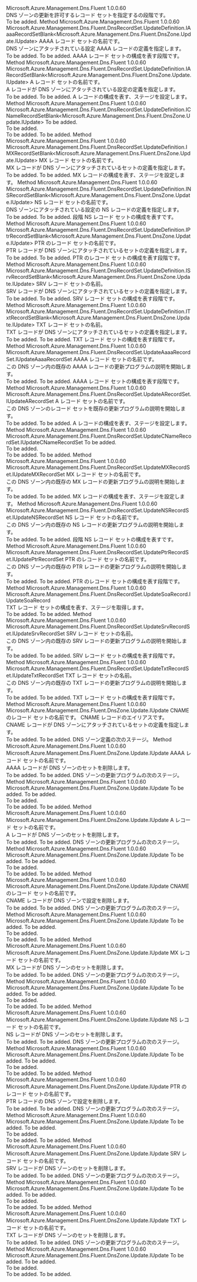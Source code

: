 <Type Name="IWithRecordSet" FullName="Microsoft.Azure.Management.Dns.Fluent.DnsZone.Update.IWithRecordSet">
  <TypeSignature Language="C#" Value="public interface IWithRecordSet" />
  <TypeSignature Language="ILAsm" Value=".class public interface auto ansi abstract IWithRecordSet" />
  <TypeSignature Language="DocId" Value="T:Microsoft.Azure.Management.Dns.Fluent.DnsZone.Update.IWithRecordSet" />
  <TypeSignature Language="VB.NET" Value="Public Interface IWithRecordSet" />
  <TypeSignature Language="F#" Value="type IWithRecordSet = interface" />
  <AssemblyInfo>
    <AssemblyName>Microsoft.Azure.Management.Dns.Fluent</AssemblyName>
    <AssemblyVersion>1.0.0.60</AssemblyVersion>
  </AssemblyInfo>
  <Interfaces />
  <Docs>
    <summary>
            DNS ゾーンの更新を許可するレコード セットを指定するの段階です。
            </summary>
    <remarks>To be added.</remarks>
  </Docs>
  <Members>
    <Member MemberName="DefineAaaaRecordSet">
      <MemberSignature Language="C#" Value="public Microsoft.Azure.Management.Dns.Fluent.DnsRecordSet.UpdateDefinition.IAaaaRecordSetBlank&lt;Microsoft.Azure.Management.Dns.Fluent.DnsZone.Update.IUpdate&gt; DefineAaaaRecordSet (string name);" />
      <MemberSignature Language="ILAsm" Value=".method public hidebysig newslot virtual instance class Microsoft.Azure.Management.Dns.Fluent.DnsRecordSet.UpdateDefinition.IAaaaRecordSetBlank`1&lt;class Microsoft.Azure.Management.Dns.Fluent.DnsZone.Update.IUpdate&gt; DefineAaaaRecordSet(string name) cil managed" />
      <MemberSignature Language="DocId" Value="M:Microsoft.Azure.Management.Dns.Fluent.DnsZone.Update.IWithRecordSet.DefineAaaaRecordSet(System.String)" />
      <MemberSignature Language="VB.NET" Value="Public Function DefineAaaaRecordSet (name As String) As IAaaaRecordSetBlank(Of IUpdate)" />
      <MemberSignature Language="F#" Value="abstract member DefineAaaaRecordSet : string -&gt; Microsoft.Azure.Management.Dns.Fluent.DnsRecordSet.UpdateDefinition.IAaaaRecordSetBlank&lt;Microsoft.Azure.Management.Dns.Fluent.DnsZone.Update.IUpdate&gt;" Usage="iWithRecordSet.DefineAaaaRecordSet name" />
      <MemberType>Method</MemberType>
      <AssemblyInfo>
        <AssemblyName>Microsoft.Azure.Management.Dns.Fluent</AssemblyName>
        <AssemblyVersion>1.0.0.60</AssemblyVersion>
      </AssemblyInfo>
      <ReturnValue>
        <ReturnType>Microsoft.Azure.Management.Dns.Fluent.DnsRecordSet.UpdateDefinition.IAaaaRecordSetBlank&lt;Microsoft.Azure.Management.Dns.Fluent.DnsZone.Update.IUpdate&gt;</ReturnType>
      </ReturnValue>
      <Parameters>
        <Parameter Name="name" Type="System.String" />
      </Parameters>
      <Docs>
        <param name="name">AAAA レコード セットの名前です。</param>
        <summary>
            DNS ゾーンにアタッチされている設定 AAAA レコードの定義を指定します。
            </summary>
        <returns>To be added.</returns>
        <remarks>To be added.</remarks>
        <return>AAAA レコード セットの構成を表す段階です。</return>
      </Docs>
    </Member>
    <Member MemberName="DefineARecordSet">
      <MemberSignature Language="C#" Value="public Microsoft.Azure.Management.Dns.Fluent.DnsRecordSet.UpdateDefinition.IARecordSetBlank&lt;Microsoft.Azure.Management.Dns.Fluent.DnsZone.Update.IUpdate&gt; DefineARecordSet (string name);" />
      <MemberSignature Language="ILAsm" Value=".method public hidebysig newslot virtual instance class Microsoft.Azure.Management.Dns.Fluent.DnsRecordSet.UpdateDefinition.IARecordSetBlank`1&lt;class Microsoft.Azure.Management.Dns.Fluent.DnsZone.Update.IUpdate&gt; DefineARecordSet(string name) cil managed" />
      <MemberSignature Language="DocId" Value="M:Microsoft.Azure.Management.Dns.Fluent.DnsZone.Update.IWithRecordSet.DefineARecordSet(System.String)" />
      <MemberSignature Language="VB.NET" Value="Public Function DefineARecordSet (name As String) As IARecordSetBlank(Of IUpdate)" />
      <MemberSignature Language="F#" Value="abstract member DefineARecordSet : string -&gt; Microsoft.Azure.Management.Dns.Fluent.DnsRecordSet.UpdateDefinition.IARecordSetBlank&lt;Microsoft.Azure.Management.Dns.Fluent.DnsZone.Update.IUpdate&gt;" Usage="iWithRecordSet.DefineARecordSet name" />
      <MemberType>Method</MemberType>
      <AssemblyInfo>
        <AssemblyName>Microsoft.Azure.Management.Dns.Fluent</AssemblyName>
        <AssemblyVersion>1.0.0.60</AssemblyVersion>
      </AssemblyInfo>
      <ReturnValue>
        <ReturnType>Microsoft.Azure.Management.Dns.Fluent.DnsRecordSet.UpdateDefinition.IARecordSetBlank&lt;Microsoft.Azure.Management.Dns.Fluent.DnsZone.Update.IUpdate&gt;</ReturnType>
      </ReturnValue>
      <Parameters>
        <Parameter Name="name" Type="System.String" />
      </Parameters>
      <Docs>
        <param name="name">A レコード セットの名前です。</param>
        <summary>
            A レコードが DNS ゾーンにアタッチされている設定の定義を指定します。
            </summary>
        <returns>To be added.</returns>
        <remarks>To be added.</remarks>
        <return>A レコードの構成を表す、ステージを設定します。</return>
      </Docs>
    </Member>
    <Member MemberName="DefineCNameRecordSet">
      <MemberSignature Language="C#" Value="public Microsoft.Azure.Management.Dns.Fluent.DnsRecordSet.UpdateDefinition.ICNameRecordSetBlank&lt;Microsoft.Azure.Management.Dns.Fluent.DnsZone.Update.IUpdate&gt; DefineCNameRecordSet (string name);" />
      <MemberSignature Language="ILAsm" Value=".method public hidebysig newslot virtual instance class Microsoft.Azure.Management.Dns.Fluent.DnsRecordSet.UpdateDefinition.ICNameRecordSetBlank`1&lt;class Microsoft.Azure.Management.Dns.Fluent.DnsZone.Update.IUpdate&gt; DefineCNameRecordSet(string name) cil managed" />
      <MemberSignature Language="DocId" Value="M:Microsoft.Azure.Management.Dns.Fluent.DnsZone.Update.IWithRecordSet.DefineCNameRecordSet(System.String)" />
      <MemberSignature Language="VB.NET" Value="Public Function DefineCNameRecordSet (name As String) As ICNameRecordSetBlank(Of IUpdate)" />
      <MemberSignature Language="F#" Value="abstract member DefineCNameRecordSet : string -&gt; Microsoft.Azure.Management.Dns.Fluent.DnsRecordSet.UpdateDefinition.ICNameRecordSetBlank&lt;Microsoft.Azure.Management.Dns.Fluent.DnsZone.Update.IUpdate&gt;" Usage="iWithRecordSet.DefineCNameRecordSet name" />
      <MemberType>Method</MemberType>
      <AssemblyInfo>
        <AssemblyName>Microsoft.Azure.Management.Dns.Fluent</AssemblyName>
        <AssemblyVersion>1.0.0.60</AssemblyVersion>
      </AssemblyInfo>
      <ReturnValue>
        <ReturnType>Microsoft.Azure.Management.Dns.Fluent.DnsRecordSet.UpdateDefinition.ICNameRecordSetBlank&lt;Microsoft.Azure.Management.Dns.Fluent.DnsZone.Update.IUpdate&gt;</ReturnType>
      </ReturnValue>
      <Parameters>
        <Parameter Name="name" Type="System.String" />
      </Parameters>
      <Docs>
        <param name="name">To be added.</param>
        <summary>To be added.</summary>
        <returns>To be added.</returns>
        <remarks>To be added.</remarks>
      </Docs>
    </Member>
    <Member MemberName="DefineMXRecordSet">
      <MemberSignature Language="C#" Value="public Microsoft.Azure.Management.Dns.Fluent.DnsRecordSet.UpdateDefinition.IMXRecordSetBlank&lt;Microsoft.Azure.Management.Dns.Fluent.DnsZone.Update.IUpdate&gt; DefineMXRecordSet (string name);" />
      <MemberSignature Language="ILAsm" Value=".method public hidebysig newslot virtual instance class Microsoft.Azure.Management.Dns.Fluent.DnsRecordSet.UpdateDefinition.IMXRecordSetBlank`1&lt;class Microsoft.Azure.Management.Dns.Fluent.DnsZone.Update.IUpdate&gt; DefineMXRecordSet(string name) cil managed" />
      <MemberSignature Language="DocId" Value="M:Microsoft.Azure.Management.Dns.Fluent.DnsZone.Update.IWithRecordSet.DefineMXRecordSet(System.String)" />
      <MemberSignature Language="VB.NET" Value="Public Function DefineMXRecordSet (name As String) As IMXRecordSetBlank(Of IUpdate)" />
      <MemberSignature Language="F#" Value="abstract member DefineMXRecordSet : string -&gt; Microsoft.Azure.Management.Dns.Fluent.DnsRecordSet.UpdateDefinition.IMXRecordSetBlank&lt;Microsoft.Azure.Management.Dns.Fluent.DnsZone.Update.IUpdate&gt;" Usage="iWithRecordSet.DefineMXRecordSet name" />
      <MemberType>Method</MemberType>
      <AssemblyInfo>
        <AssemblyName>Microsoft.Azure.Management.Dns.Fluent</AssemblyName>
        <AssemblyVersion>1.0.0.60</AssemblyVersion>
      </AssemblyInfo>
      <ReturnValue>
        <ReturnType>Microsoft.Azure.Management.Dns.Fluent.DnsRecordSet.UpdateDefinition.IMXRecordSetBlank&lt;Microsoft.Azure.Management.Dns.Fluent.DnsZone.Update.IUpdate&gt;</ReturnType>
      </ReturnValue>
      <Parameters>
        <Parameter Name="name" Type="System.String" />
      </Parameters>
      <Docs>
        <param name="name">MX レコード セットの名前です。</param>
        <summary>
            MX レコードが DNS ゾーンにアタッチされているセットの定義を指定します。
            </summary>
        <returns>To be added.</returns>
        <remarks>To be added.</remarks>
        <return>MX レコードの構成を表す、ステージを設定します。</return>
      </Docs>
    </Member>
    <Member MemberName="DefineNSRecordSet">
      <MemberSignature Language="C#" Value="public Microsoft.Azure.Management.Dns.Fluent.DnsRecordSet.UpdateDefinition.INSRecordSetBlank&lt;Microsoft.Azure.Management.Dns.Fluent.DnsZone.Update.IUpdate&gt; DefineNSRecordSet (string name);" />
      <MemberSignature Language="ILAsm" Value=".method public hidebysig newslot virtual instance class Microsoft.Azure.Management.Dns.Fluent.DnsRecordSet.UpdateDefinition.INSRecordSetBlank`1&lt;class Microsoft.Azure.Management.Dns.Fluent.DnsZone.Update.IUpdate&gt; DefineNSRecordSet(string name) cil managed" />
      <MemberSignature Language="DocId" Value="M:Microsoft.Azure.Management.Dns.Fluent.DnsZone.Update.IWithRecordSet.DefineNSRecordSet(System.String)" />
      <MemberSignature Language="VB.NET" Value="Public Function DefineNSRecordSet (name As String) As INSRecordSetBlank(Of IUpdate)" />
      <MemberSignature Language="F#" Value="abstract member DefineNSRecordSet : string -&gt; Microsoft.Azure.Management.Dns.Fluent.DnsRecordSet.UpdateDefinition.INSRecordSetBlank&lt;Microsoft.Azure.Management.Dns.Fluent.DnsZone.Update.IUpdate&gt;" Usage="iWithRecordSet.DefineNSRecordSet name" />
      <MemberType>Method</MemberType>
      <AssemblyInfo>
        <AssemblyName>Microsoft.Azure.Management.Dns.Fluent</AssemblyName>
        <AssemblyVersion>1.0.0.60</AssemblyVersion>
      </AssemblyInfo>
      <ReturnValue>
        <ReturnType>Microsoft.Azure.Management.Dns.Fluent.DnsRecordSet.UpdateDefinition.INSRecordSetBlank&lt;Microsoft.Azure.Management.Dns.Fluent.DnsZone.Update.IUpdate&gt;</ReturnType>
      </ReturnValue>
      <Parameters>
        <Parameter Name="name" Type="System.String" />
      </Parameters>
      <Docs>
        <param name="name">NS レコード セットの名前です。</param>
        <summary>
            DNS ゾーンにアタッチされている設定の NS レコードの定義を指定します。
            </summary>
        <returns>To be added.</returns>
        <remarks>To be added.</remarks>
        <return>段階 NS レコード セットの構成を表すです。</return>
      </Docs>
    </Member>
    <Member MemberName="DefinePtrRecordSet">
      <MemberSignature Language="C#" Value="public Microsoft.Azure.Management.Dns.Fluent.DnsRecordSet.UpdateDefinition.IPtrRecordSetBlank&lt;Microsoft.Azure.Management.Dns.Fluent.DnsZone.Update.IUpdate&gt; DefinePtrRecordSet (string name);" />
      <MemberSignature Language="ILAsm" Value=".method public hidebysig newslot virtual instance class Microsoft.Azure.Management.Dns.Fluent.DnsRecordSet.UpdateDefinition.IPtrRecordSetBlank`1&lt;class Microsoft.Azure.Management.Dns.Fluent.DnsZone.Update.IUpdate&gt; DefinePtrRecordSet(string name) cil managed" />
      <MemberSignature Language="DocId" Value="M:Microsoft.Azure.Management.Dns.Fluent.DnsZone.Update.IWithRecordSet.DefinePtrRecordSet(System.String)" />
      <MemberSignature Language="VB.NET" Value="Public Function DefinePtrRecordSet (name As String) As IPtrRecordSetBlank(Of IUpdate)" />
      <MemberSignature Language="F#" Value="abstract member DefinePtrRecordSet : string -&gt; Microsoft.Azure.Management.Dns.Fluent.DnsRecordSet.UpdateDefinition.IPtrRecordSetBlank&lt;Microsoft.Azure.Management.Dns.Fluent.DnsZone.Update.IUpdate&gt;" Usage="iWithRecordSet.DefinePtrRecordSet name" />
      <MemberType>Method</MemberType>
      <AssemblyInfo>
        <AssemblyName>Microsoft.Azure.Management.Dns.Fluent</AssemblyName>
        <AssemblyVersion>1.0.0.60</AssemblyVersion>
      </AssemblyInfo>
      <ReturnValue>
        <ReturnType>Microsoft.Azure.Management.Dns.Fluent.DnsRecordSet.UpdateDefinition.IPtrRecordSetBlank&lt;Microsoft.Azure.Management.Dns.Fluent.DnsZone.Update.IUpdate&gt;</ReturnType>
      </ReturnValue>
      <Parameters>
        <Parameter Name="name" Type="System.String" />
      </Parameters>
      <Docs>
        <param name="name">PTR のレコード セットの名前です。</param>
        <summary>
            PTR レコードが DNS ゾーンにアタッチされているセットの定義を指定します。
            </summary>
        <returns>To be added.</returns>
        <remarks>To be added.</remarks>
        <return>PTR のレコード セットの構成を表す段階です。</return>
      </Docs>
    </Member>
    <Member MemberName="DefineSrvRecordSet">
      <MemberSignature Language="C#" Value="public Microsoft.Azure.Management.Dns.Fluent.DnsRecordSet.UpdateDefinition.ISrvRecordSetBlank&lt;Microsoft.Azure.Management.Dns.Fluent.DnsZone.Update.IUpdate&gt; DefineSrvRecordSet (string name);" />
      <MemberSignature Language="ILAsm" Value=".method public hidebysig newslot virtual instance class Microsoft.Azure.Management.Dns.Fluent.DnsRecordSet.UpdateDefinition.ISrvRecordSetBlank`1&lt;class Microsoft.Azure.Management.Dns.Fluent.DnsZone.Update.IUpdate&gt; DefineSrvRecordSet(string name) cil managed" />
      <MemberSignature Language="DocId" Value="M:Microsoft.Azure.Management.Dns.Fluent.DnsZone.Update.IWithRecordSet.DefineSrvRecordSet(System.String)" />
      <MemberSignature Language="VB.NET" Value="Public Function DefineSrvRecordSet (name As String) As ISrvRecordSetBlank(Of IUpdate)" />
      <MemberSignature Language="F#" Value="abstract member DefineSrvRecordSet : string -&gt; Microsoft.Azure.Management.Dns.Fluent.DnsRecordSet.UpdateDefinition.ISrvRecordSetBlank&lt;Microsoft.Azure.Management.Dns.Fluent.DnsZone.Update.IUpdate&gt;" Usage="iWithRecordSet.DefineSrvRecordSet name" />
      <MemberType>Method</MemberType>
      <AssemblyInfo>
        <AssemblyName>Microsoft.Azure.Management.Dns.Fluent</AssemblyName>
        <AssemblyVersion>1.0.0.60</AssemblyVersion>
      </AssemblyInfo>
      <ReturnValue>
        <ReturnType>Microsoft.Azure.Management.Dns.Fluent.DnsRecordSet.UpdateDefinition.ISrvRecordSetBlank&lt;Microsoft.Azure.Management.Dns.Fluent.DnsZone.Update.IUpdate&gt;</ReturnType>
      </ReturnValue>
      <Parameters>
        <Parameter Name="name" Type="System.String" />
      </Parameters>
      <Docs>
        <param name="name">SRV レコード セットの名前。</param>
        <summary>
            SRV レコードが DNS ゾーンにアタッチされているセットの定義を指定します。
            </summary>
        <returns>To be added.</returns>
        <remarks>To be added.</remarks>
        <return>SRV レコード セットの構成を表す段階です。</return>
      </Docs>
    </Member>
    <Member MemberName="DefineTxtRecordSet">
      <MemberSignature Language="C#" Value="public Microsoft.Azure.Management.Dns.Fluent.DnsRecordSet.UpdateDefinition.ITxtRecordSetBlank&lt;Microsoft.Azure.Management.Dns.Fluent.DnsZone.Update.IUpdate&gt; DefineTxtRecordSet (string name);" />
      <MemberSignature Language="ILAsm" Value=".method public hidebysig newslot virtual instance class Microsoft.Azure.Management.Dns.Fluent.DnsRecordSet.UpdateDefinition.ITxtRecordSetBlank`1&lt;class Microsoft.Azure.Management.Dns.Fluent.DnsZone.Update.IUpdate&gt; DefineTxtRecordSet(string name) cil managed" />
      <MemberSignature Language="DocId" Value="M:Microsoft.Azure.Management.Dns.Fluent.DnsZone.Update.IWithRecordSet.DefineTxtRecordSet(System.String)" />
      <MemberSignature Language="VB.NET" Value="Public Function DefineTxtRecordSet (name As String) As ITxtRecordSetBlank(Of IUpdate)" />
      <MemberSignature Language="F#" Value="abstract member DefineTxtRecordSet : string -&gt; Microsoft.Azure.Management.Dns.Fluent.DnsRecordSet.UpdateDefinition.ITxtRecordSetBlank&lt;Microsoft.Azure.Management.Dns.Fluent.DnsZone.Update.IUpdate&gt;" Usage="iWithRecordSet.DefineTxtRecordSet name" />
      <MemberType>Method</MemberType>
      <AssemblyInfo>
        <AssemblyName>Microsoft.Azure.Management.Dns.Fluent</AssemblyName>
        <AssemblyVersion>1.0.0.60</AssemblyVersion>
      </AssemblyInfo>
      <ReturnValue>
        <ReturnType>Microsoft.Azure.Management.Dns.Fluent.DnsRecordSet.UpdateDefinition.ITxtRecordSetBlank&lt;Microsoft.Azure.Management.Dns.Fluent.DnsZone.Update.IUpdate&gt;</ReturnType>
      </ReturnValue>
      <Parameters>
        <Parameter Name="name" Type="System.String" />
      </Parameters>
      <Docs>
        <param name="name">TXT レコード セットの名前。</param>
        <summary>
            TXT レコードが DNS ゾーンにアタッチされているセットの定義を指定します。
            </summary>
        <returns>To be added.</returns>
        <remarks>To be added.</remarks>
        <return>TXT レコード セットの構成を表す段階です。</return>
      </Docs>
    </Member>
    <Member MemberName="UpdateAaaaRecordSet">
      <MemberSignature Language="C#" Value="public Microsoft.Azure.Management.Dns.Fluent.DnsRecordSet.UpdateAaaaRecordSet.IUpdateAaaaRecordSet UpdateAaaaRecordSet (string name);" />
      <MemberSignature Language="ILAsm" Value=".method public hidebysig newslot virtual instance class Microsoft.Azure.Management.Dns.Fluent.DnsRecordSet.UpdateAaaaRecordSet.IUpdateAaaaRecordSet UpdateAaaaRecordSet(string name) cil managed" />
      <MemberSignature Language="DocId" Value="M:Microsoft.Azure.Management.Dns.Fluent.DnsZone.Update.IWithRecordSet.UpdateAaaaRecordSet(System.String)" />
      <MemberSignature Language="VB.NET" Value="Public Function UpdateAaaaRecordSet (name As String) As IUpdateAaaaRecordSet" />
      <MemberSignature Language="F#" Value="abstract member UpdateAaaaRecordSet : string -&gt; Microsoft.Azure.Management.Dns.Fluent.DnsRecordSet.UpdateAaaaRecordSet.IUpdateAaaaRecordSet" Usage="iWithRecordSet.UpdateAaaaRecordSet name" />
      <MemberType>Method</MemberType>
      <AssemblyInfo>
        <AssemblyName>Microsoft.Azure.Management.Dns.Fluent</AssemblyName>
        <AssemblyVersion>1.0.0.60</AssemblyVersion>
      </AssemblyInfo>
      <ReturnValue>
        <ReturnType>Microsoft.Azure.Management.Dns.Fluent.DnsRecordSet.UpdateAaaaRecordSet.IUpdateAaaaRecordSet</ReturnType>
      </ReturnValue>
      <Parameters>
        <Parameter Name="name" Type="System.String" />
      </Parameters>
      <Docs>
        <param name="name">AAAA レコード セットの名前です。</param>
        <summary>
            この DNS ゾーン内の既存の AAAA レコードの更新プログラムの説明を開始します。
            </summary>
        <returns>To be added.</returns>
        <remarks>To be added.</remarks>
        <return>AAAA レコード セットの構成を表す段階です。</return>
      </Docs>
    </Member>
    <Member MemberName="UpdateARecordSet">
      <MemberSignature Language="C#" Value="public Microsoft.Azure.Management.Dns.Fluent.DnsRecordSet.UpdateARecordSet.IUpdateARecordSet UpdateARecordSet (string name);" />
      <MemberSignature Language="ILAsm" Value=".method public hidebysig newslot virtual instance class Microsoft.Azure.Management.Dns.Fluent.DnsRecordSet.UpdateARecordSet.IUpdateARecordSet UpdateARecordSet(string name) cil managed" />
      <MemberSignature Language="DocId" Value="M:Microsoft.Azure.Management.Dns.Fluent.DnsZone.Update.IWithRecordSet.UpdateARecordSet(System.String)" />
      <MemberSignature Language="VB.NET" Value="Public Function UpdateARecordSet (name As String) As IUpdateARecordSet" />
      <MemberSignature Language="F#" Value="abstract member UpdateARecordSet : string -&gt; Microsoft.Azure.Management.Dns.Fluent.DnsRecordSet.UpdateARecordSet.IUpdateARecordSet" Usage="iWithRecordSet.UpdateARecordSet name" />
      <MemberType>Method</MemberType>
      <AssemblyInfo>
        <AssemblyName>Microsoft.Azure.Management.Dns.Fluent</AssemblyName>
        <AssemblyVersion>1.0.0.60</AssemblyVersion>
      </AssemblyInfo>
      <ReturnValue>
        <ReturnType>Microsoft.Azure.Management.Dns.Fluent.DnsRecordSet.UpdateARecordSet.IUpdateARecordSet</ReturnType>
      </ReturnValue>
      <Parameters>
        <Parameter Name="name" Type="System.String" />
      </Parameters>
      <Docs>
        <param name="name">A レコード セットの名前です。</param>
        <summary>
            この DNS ゾーンのレコード セットを既存の更新プログラムの説明を開始します。
            </summary>
        <returns>To be added.</returns>
        <remarks>To be added.</remarks>
        <return>A レコードの構成を表す、ステージを設定します。</return>
      </Docs>
    </Member>
    <Member MemberName="UpdateCNameRecordSet">
      <MemberSignature Language="C#" Value="public Microsoft.Azure.Management.Dns.Fluent.DnsRecordSet.UpdateCNameRecordSet.IUpdateCNameRecordSet UpdateCNameRecordSet (string name);" />
      <MemberSignature Language="ILAsm" Value=".method public hidebysig newslot virtual instance class Microsoft.Azure.Management.Dns.Fluent.DnsRecordSet.UpdateCNameRecordSet.IUpdateCNameRecordSet UpdateCNameRecordSet(string name) cil managed" />
      <MemberSignature Language="DocId" Value="M:Microsoft.Azure.Management.Dns.Fluent.DnsZone.Update.IWithRecordSet.UpdateCNameRecordSet(System.String)" />
      <MemberSignature Language="VB.NET" Value="Public Function UpdateCNameRecordSet (name As String) As IUpdateCNameRecordSet" />
      <MemberSignature Language="F#" Value="abstract member UpdateCNameRecordSet : string -&gt; Microsoft.Azure.Management.Dns.Fluent.DnsRecordSet.UpdateCNameRecordSet.IUpdateCNameRecordSet" Usage="iWithRecordSet.UpdateCNameRecordSet name" />
      <MemberType>Method</MemberType>
      <AssemblyInfo>
        <AssemblyName>Microsoft.Azure.Management.Dns.Fluent</AssemblyName>
        <AssemblyVersion>1.0.0.60</AssemblyVersion>
      </AssemblyInfo>
      <ReturnValue>
        <ReturnType>Microsoft.Azure.Management.Dns.Fluent.DnsRecordSet.UpdateCNameRecordSet.IUpdateCNameRecordSet</ReturnType>
      </ReturnValue>
      <Parameters>
        <Parameter Name="name" Type="System.String" />
      </Parameters>
      <Docs>
        <param name="name">To be added.</param>
        <summary>To be added.</summary>
        <returns>To be added.</returns>
        <remarks>To be added.</remarks>
      </Docs>
    </Member>
    <Member MemberName="UpdateMXRecordSet">
      <MemberSignature Language="C#" Value="public Microsoft.Azure.Management.Dns.Fluent.DnsRecordSet.UpdateMXRecordSet.IUpdateMXRecordSet UpdateMXRecordSet (string name);" />
      <MemberSignature Language="ILAsm" Value=".method public hidebysig newslot virtual instance class Microsoft.Azure.Management.Dns.Fluent.DnsRecordSet.UpdateMXRecordSet.IUpdateMXRecordSet UpdateMXRecordSet(string name) cil managed" />
      <MemberSignature Language="DocId" Value="M:Microsoft.Azure.Management.Dns.Fluent.DnsZone.Update.IWithRecordSet.UpdateMXRecordSet(System.String)" />
      <MemberSignature Language="VB.NET" Value="Public Function UpdateMXRecordSet (name As String) As IUpdateMXRecordSet" />
      <MemberSignature Language="F#" Value="abstract member UpdateMXRecordSet : string -&gt; Microsoft.Azure.Management.Dns.Fluent.DnsRecordSet.UpdateMXRecordSet.IUpdateMXRecordSet" Usage="iWithRecordSet.UpdateMXRecordSet name" />
      <MemberType>Method</MemberType>
      <AssemblyInfo>
        <AssemblyName>Microsoft.Azure.Management.Dns.Fluent</AssemblyName>
        <AssemblyVersion>1.0.0.60</AssemblyVersion>
      </AssemblyInfo>
      <ReturnValue>
        <ReturnType>Microsoft.Azure.Management.Dns.Fluent.DnsRecordSet.UpdateMXRecordSet.IUpdateMXRecordSet</ReturnType>
      </ReturnValue>
      <Parameters>
        <Parameter Name="name" Type="System.String" />
      </Parameters>
      <Docs>
        <param name="name">MX レコード セットの名前です。</param>
        <summary>
            この DNS ゾーン内の既存の MX レコードの更新プログラムの説明を開始します。
            </summary>
        <returns>To be added.</returns>
        <remarks>To be added.</remarks>
        <return>MX レコードの構成を表す、ステージを設定します。</return>
      </Docs>
    </Member>
    <Member MemberName="UpdateNSRecordSet">
      <MemberSignature Language="C#" Value="public Microsoft.Azure.Management.Dns.Fluent.DnsRecordSet.UpdateNSRecordSet.IUpdateNSRecordSet UpdateNSRecordSet (string name);" />
      <MemberSignature Language="ILAsm" Value=".method public hidebysig newslot virtual instance class Microsoft.Azure.Management.Dns.Fluent.DnsRecordSet.UpdateNSRecordSet.IUpdateNSRecordSet UpdateNSRecordSet(string name) cil managed" />
      <MemberSignature Language="DocId" Value="M:Microsoft.Azure.Management.Dns.Fluent.DnsZone.Update.IWithRecordSet.UpdateNSRecordSet(System.String)" />
      <MemberSignature Language="VB.NET" Value="Public Function UpdateNSRecordSet (name As String) As IUpdateNSRecordSet" />
      <MemberSignature Language="F#" Value="abstract member UpdateNSRecordSet : string -&gt; Microsoft.Azure.Management.Dns.Fluent.DnsRecordSet.UpdateNSRecordSet.IUpdateNSRecordSet" Usage="iWithRecordSet.UpdateNSRecordSet name" />
      <MemberType>Method</MemberType>
      <AssemblyInfo>
        <AssemblyName>Microsoft.Azure.Management.Dns.Fluent</AssemblyName>
        <AssemblyVersion>1.0.0.60</AssemblyVersion>
      </AssemblyInfo>
      <ReturnValue>
        <ReturnType>Microsoft.Azure.Management.Dns.Fluent.DnsRecordSet.UpdateNSRecordSet.IUpdateNSRecordSet</ReturnType>
      </ReturnValue>
      <Parameters>
        <Parameter Name="name" Type="System.String" />
      </Parameters>
      <Docs>
        <param name="name">NS レコード セットの名前です。</param>
        <summary>
            この DNS ゾーン内の既存の NS レコードの更新プログラムの説明を開始します。
            </summary>
        <returns>To be added.</returns>
        <remarks>To be added.</remarks>
        <return>段階 NS レコード セットの構成を表すです。</return>
      </Docs>
    </Member>
    <Member MemberName="UpdatePtrRecordSet">
      <MemberSignature Language="C#" Value="public Microsoft.Azure.Management.Dns.Fluent.DnsRecordSet.UpdatePtrRecordSet.IUpdatePtrRecordSet UpdatePtrRecordSet (string name);" />
      <MemberSignature Language="ILAsm" Value=".method public hidebysig newslot virtual instance class Microsoft.Azure.Management.Dns.Fluent.DnsRecordSet.UpdatePtrRecordSet.IUpdatePtrRecordSet UpdatePtrRecordSet(string name) cil managed" />
      <MemberSignature Language="DocId" Value="M:Microsoft.Azure.Management.Dns.Fluent.DnsZone.Update.IWithRecordSet.UpdatePtrRecordSet(System.String)" />
      <MemberSignature Language="VB.NET" Value="Public Function UpdatePtrRecordSet (name As String) As IUpdatePtrRecordSet" />
      <MemberSignature Language="F#" Value="abstract member UpdatePtrRecordSet : string -&gt; Microsoft.Azure.Management.Dns.Fluent.DnsRecordSet.UpdatePtrRecordSet.IUpdatePtrRecordSet" Usage="iWithRecordSet.UpdatePtrRecordSet name" />
      <MemberType>Method</MemberType>
      <AssemblyInfo>
        <AssemblyName>Microsoft.Azure.Management.Dns.Fluent</AssemblyName>
        <AssemblyVersion>1.0.0.60</AssemblyVersion>
      </AssemblyInfo>
      <ReturnValue>
        <ReturnType>Microsoft.Azure.Management.Dns.Fluent.DnsRecordSet.UpdatePtrRecordSet.IUpdatePtrRecordSet</ReturnType>
      </ReturnValue>
      <Parameters>
        <Parameter Name="name" Type="System.String" />
      </Parameters>
      <Docs>
        <param name="name">PTR のレコード セットの名前です。</param>
        <summary>
            この DNS ゾーン内の既存の PTR レコードの更新プログラムの説明を開始します。
            </summary>
        <returns>To be added.</returns>
        <remarks>To be added.</remarks>
        <return>PTR のレコード セットの構成を表す段階です。</return>
      </Docs>
    </Member>
    <Member MemberName="UpdateSoaRecord">
      <MemberSignature Language="C#" Value="public Microsoft.Azure.Management.Dns.Fluent.DnsRecordSet.UpdateSoaRecord.IUpdateSoaRecord UpdateSoaRecord ();" />
      <MemberSignature Language="ILAsm" Value=".method public hidebysig newslot virtual instance class Microsoft.Azure.Management.Dns.Fluent.DnsRecordSet.UpdateSoaRecord.IUpdateSoaRecord UpdateSoaRecord() cil managed" />
      <MemberSignature Language="DocId" Value="M:Microsoft.Azure.Management.Dns.Fluent.DnsZone.Update.IWithRecordSet.UpdateSoaRecord" />
      <MemberSignature Language="VB.NET" Value="Public Function UpdateSoaRecord () As IUpdateSoaRecord" />
      <MemberSignature Language="F#" Value="abstract member UpdateSoaRecord : unit -&gt; Microsoft.Azure.Management.Dns.Fluent.DnsRecordSet.UpdateSoaRecord.IUpdateSoaRecord" Usage="iWithRecordSet.UpdateSoaRecord " />
      <MemberType>Method</MemberType>
      <AssemblyInfo>
        <AssemblyName>Microsoft.Azure.Management.Dns.Fluent</AssemblyName>
        <AssemblyVersion>1.0.0.60</AssemblyVersion>
      </AssemblyInfo>
      <ReturnValue>
        <ReturnType>Microsoft.Azure.Management.Dns.Fluent.DnsRecordSet.UpdateSoaRecord.IUpdateSoaRecord</ReturnType>
      </ReturnValue>
      <Parameters />
      <Docs>
        <summary>
            TXT レコード セットの構成を表す、ステージを取得します。
            </summary>
        <returns>To be added.</returns>
        <remarks>To be added.</remarks>
      </Docs>
    </Member>
    <Member MemberName="UpdateSrvRecordSet">
      <MemberSignature Language="C#" Value="public Microsoft.Azure.Management.Dns.Fluent.DnsRecordSet.UpdateSrvRecordSet.IUpdateSrvRecordSet UpdateSrvRecordSet (string name);" />
      <MemberSignature Language="ILAsm" Value=".method public hidebysig newslot virtual instance class Microsoft.Azure.Management.Dns.Fluent.DnsRecordSet.UpdateSrvRecordSet.IUpdateSrvRecordSet UpdateSrvRecordSet(string name) cil managed" />
      <MemberSignature Language="DocId" Value="M:Microsoft.Azure.Management.Dns.Fluent.DnsZone.Update.IWithRecordSet.UpdateSrvRecordSet(System.String)" />
      <MemberSignature Language="VB.NET" Value="Public Function UpdateSrvRecordSet (name As String) As IUpdateSrvRecordSet" />
      <MemberSignature Language="F#" Value="abstract member UpdateSrvRecordSet : string -&gt; Microsoft.Azure.Management.Dns.Fluent.DnsRecordSet.UpdateSrvRecordSet.IUpdateSrvRecordSet" Usage="iWithRecordSet.UpdateSrvRecordSet name" />
      <MemberType>Method</MemberType>
      <AssemblyInfo>
        <AssemblyName>Microsoft.Azure.Management.Dns.Fluent</AssemblyName>
        <AssemblyVersion>1.0.0.60</AssemblyVersion>
      </AssemblyInfo>
      <ReturnValue>
        <ReturnType>Microsoft.Azure.Management.Dns.Fluent.DnsRecordSet.UpdateSrvRecordSet.IUpdateSrvRecordSet</ReturnType>
      </ReturnValue>
      <Parameters>
        <Parameter Name="name" Type="System.String" />
      </Parameters>
      <Docs>
        <param name="name">SRV レコード セットの名前。</param>
        <summary>
            この DNS ゾーン内の既存の SRV レコードの更新プログラムの説明を開始します。
            </summary>
        <returns>To be added.</returns>
        <remarks>To be added.</remarks>
        <return>SRV レコード セットの構成を表す段階です。</return>
      </Docs>
    </Member>
    <Member MemberName="UpdateTxtRecordSet">
      <MemberSignature Language="C#" Value="public Microsoft.Azure.Management.Dns.Fluent.DnsRecordSet.UpdateTxtRecordSet.IUpdateTxtRecordSet UpdateTxtRecordSet (string name);" />
      <MemberSignature Language="ILAsm" Value=".method public hidebysig newslot virtual instance class Microsoft.Azure.Management.Dns.Fluent.DnsRecordSet.UpdateTxtRecordSet.IUpdateTxtRecordSet UpdateTxtRecordSet(string name) cil managed" />
      <MemberSignature Language="DocId" Value="M:Microsoft.Azure.Management.Dns.Fluent.DnsZone.Update.IWithRecordSet.UpdateTxtRecordSet(System.String)" />
      <MemberSignature Language="VB.NET" Value="Public Function UpdateTxtRecordSet (name As String) As IUpdateTxtRecordSet" />
      <MemberSignature Language="F#" Value="abstract member UpdateTxtRecordSet : string -&gt; Microsoft.Azure.Management.Dns.Fluent.DnsRecordSet.UpdateTxtRecordSet.IUpdateTxtRecordSet" Usage="iWithRecordSet.UpdateTxtRecordSet name" />
      <MemberType>Method</MemberType>
      <AssemblyInfo>
        <AssemblyName>Microsoft.Azure.Management.Dns.Fluent</AssemblyName>
        <AssemblyVersion>1.0.0.60</AssemblyVersion>
      </AssemblyInfo>
      <ReturnValue>
        <ReturnType>Microsoft.Azure.Management.Dns.Fluent.DnsRecordSet.UpdateTxtRecordSet.IUpdateTxtRecordSet</ReturnType>
      </ReturnValue>
      <Parameters>
        <Parameter Name="name" Type="System.String" />
      </Parameters>
      <Docs>
        <param name="name">TXT レコード セットの名前。</param>
        <summary>
            この DNS ゾーン内の既存の TXT レコードの更新プログラムの説明を開始します。
            </summary>
        <returns>To be added.</returns>
        <remarks>To be added.</remarks>
        <return>TXT レコード セットの構成を表す段階です。</return>
      </Docs>
    </Member>
    <Member MemberName="WithCNameRecordSet">
      <MemberSignature Language="C#" Value="public Microsoft.Azure.Management.Dns.Fluent.DnsZone.Update.IUpdate WithCNameRecordSet (string name, string alias);" />
      <MemberSignature Language="ILAsm" Value=".method public hidebysig newslot virtual instance class Microsoft.Azure.Management.Dns.Fluent.DnsZone.Update.IUpdate WithCNameRecordSet(string name, string alias) cil managed" />
      <MemberSignature Language="DocId" Value="M:Microsoft.Azure.Management.Dns.Fluent.DnsZone.Update.IWithRecordSet.WithCNameRecordSet(System.String,System.String)" />
      <MemberSignature Language="VB.NET" Value="Public Function WithCNameRecordSet (name As String, alias As String) As IUpdate" />
      <MemberSignature Language="F#" Value="abstract member WithCNameRecordSet : string * string -&gt; Microsoft.Azure.Management.Dns.Fluent.DnsZone.Update.IUpdate" Usage="iWithRecordSet.WithCNameRecordSet (name, alias)" />
      <MemberType>Method</MemberType>
      <AssemblyInfo>
        <AssemblyName>Microsoft.Azure.Management.Dns.Fluent</AssemblyName>
        <AssemblyVersion>1.0.0.60</AssemblyVersion>
      </AssemblyInfo>
      <ReturnValue>
        <ReturnType>Microsoft.Azure.Management.Dns.Fluent.DnsZone.Update.IUpdate</ReturnType>
      </ReturnValue>
      <Parameters>
        <Parameter Name="name" Type="System.String" />
        <Parameter Name="alias" Type="System.String" />
      </Parameters>
      <Docs>
        <param name="name">CNAME のレコード セットの名前です。</param>
        <param name="alias">CNAME レコードのエイリアスです。</param>
        <summary>
            CNAME レコードが DNS ゾーンにアタッチされているセットの定義を指定します。
            </summary>
        <returns>To be added.</returns>
        <remarks>To be added.</remarks>
        <return>DNS ゾーン定義の次のステージ。</return>
      </Docs>
    </Member>
    <Member MemberName="WithoutAaaaRecordSet">
      <MemberSignature Language="C#" Value="public Microsoft.Azure.Management.Dns.Fluent.DnsZone.Update.IUpdate WithoutAaaaRecordSet (string name);" />
      <MemberSignature Language="ILAsm" Value=".method public hidebysig newslot virtual instance class Microsoft.Azure.Management.Dns.Fluent.DnsZone.Update.IUpdate WithoutAaaaRecordSet(string name) cil managed" />
      <MemberSignature Language="DocId" Value="M:Microsoft.Azure.Management.Dns.Fluent.DnsZone.Update.IWithRecordSet.WithoutAaaaRecordSet(System.String)" />
      <MemberSignature Language="VB.NET" Value="Public Function WithoutAaaaRecordSet (name As String) As IUpdate" />
      <MemberSignature Language="F#" Value="abstract member WithoutAaaaRecordSet : string -&gt; Microsoft.Azure.Management.Dns.Fluent.DnsZone.Update.IUpdate" Usage="iWithRecordSet.WithoutAaaaRecordSet name" />
      <MemberType>Method</MemberType>
      <AssemblyInfo>
        <AssemblyName>Microsoft.Azure.Management.Dns.Fluent</AssemblyName>
        <AssemblyVersion>1.0.0.60</AssemblyVersion>
      </AssemblyInfo>
      <ReturnValue>
        <ReturnType>Microsoft.Azure.Management.Dns.Fluent.DnsZone.Update.IUpdate</ReturnType>
      </ReturnValue>
      <Parameters>
        <Parameter Name="name" Type="System.String" />
      </Parameters>
      <Docs>
        <param name="name">AAAA レコード セットの名前です。</param>
        <summary>
            AAAA レコードが DNS ゾーンのセットを削除します。
            </summary>
        <returns>To be added.</returns>
        <remarks>To be added.</remarks>
        <return>DNS ゾーンの更新プログラムの次のステージ。</return>
      </Docs>
    </Member>
    <Member MemberName="WithoutAaaaRecordSet">
      <MemberSignature Language="C#" Value="public Microsoft.Azure.Management.Dns.Fluent.DnsZone.Update.IUpdate WithoutAaaaRecordSet (string name, string eTagValue);" />
      <MemberSignature Language="ILAsm" Value=".method public hidebysig newslot virtual instance class Microsoft.Azure.Management.Dns.Fluent.DnsZone.Update.IUpdate WithoutAaaaRecordSet(string name, string eTagValue) cil managed" />
      <MemberSignature Language="DocId" Value="M:Microsoft.Azure.Management.Dns.Fluent.DnsZone.Update.IWithRecordSet.WithoutAaaaRecordSet(System.String,System.String)" />
      <MemberSignature Language="VB.NET" Value="Public Function WithoutAaaaRecordSet (name As String, eTagValue As String) As IUpdate" />
      <MemberSignature Language="F#" Value="abstract member WithoutAaaaRecordSet : string * string -&gt; Microsoft.Azure.Management.Dns.Fluent.DnsZone.Update.IUpdate" Usage="iWithRecordSet.WithoutAaaaRecordSet (name, eTagValue)" />
      <MemberType>Method</MemberType>
      <AssemblyInfo>
        <AssemblyName>Microsoft.Azure.Management.Dns.Fluent</AssemblyName>
        <AssemblyVersion>1.0.0.60</AssemblyVersion>
      </AssemblyInfo>
      <ReturnValue>
        <ReturnType>Microsoft.Azure.Management.Dns.Fluent.DnsZone.Update.IUpdate</ReturnType>
      </ReturnValue>
      <Parameters>
        <Parameter Name="name" Type="System.String" />
        <Parameter Name="eTagValue" Type="System.String" />
      </Parameters>
      <Docs>
        <param name="name">To be added.</param>
        <param name="eTagValue">To be added.</param>
        <summary>To be added.</summary>
        <returns>To be added.</returns>
        <remarks>To be added.</remarks>
      </Docs>
    </Member>
    <Member MemberName="WithoutARecordSet">
      <MemberSignature Language="C#" Value="public Microsoft.Azure.Management.Dns.Fluent.DnsZone.Update.IUpdate WithoutARecordSet (string name);" />
      <MemberSignature Language="ILAsm" Value=".method public hidebysig newslot virtual instance class Microsoft.Azure.Management.Dns.Fluent.DnsZone.Update.IUpdate WithoutARecordSet(string name) cil managed" />
      <MemberSignature Language="DocId" Value="M:Microsoft.Azure.Management.Dns.Fluent.DnsZone.Update.IWithRecordSet.WithoutARecordSet(System.String)" />
      <MemberSignature Language="VB.NET" Value="Public Function WithoutARecordSet (name As String) As IUpdate" />
      <MemberSignature Language="F#" Value="abstract member WithoutARecordSet : string -&gt; Microsoft.Azure.Management.Dns.Fluent.DnsZone.Update.IUpdate" Usage="iWithRecordSet.WithoutARecordSet name" />
      <MemberType>Method</MemberType>
      <AssemblyInfo>
        <AssemblyName>Microsoft.Azure.Management.Dns.Fluent</AssemblyName>
        <AssemblyVersion>1.0.0.60</AssemblyVersion>
      </AssemblyInfo>
      <ReturnValue>
        <ReturnType>Microsoft.Azure.Management.Dns.Fluent.DnsZone.Update.IUpdate</ReturnType>
      </ReturnValue>
      <Parameters>
        <Parameter Name="name" Type="System.String" />
      </Parameters>
      <Docs>
        <param name="name">A レコード セットの名前です。</param>
        <summary>
            A レコードが DNS ゾーンのセットを削除します。
            </summary>
        <returns>To be added.</returns>
        <remarks>To be added.</remarks>
        <return>DNS ゾーンの更新プログラムの次のステージ。</return>
      </Docs>
    </Member>
    <Member MemberName="WithoutARecordSet">
      <MemberSignature Language="C#" Value="public Microsoft.Azure.Management.Dns.Fluent.DnsZone.Update.IUpdate WithoutARecordSet (string name, string eTagValue);" />
      <MemberSignature Language="ILAsm" Value=".method public hidebysig newslot virtual instance class Microsoft.Azure.Management.Dns.Fluent.DnsZone.Update.IUpdate WithoutARecordSet(string name, string eTagValue) cil managed" />
      <MemberSignature Language="DocId" Value="M:Microsoft.Azure.Management.Dns.Fluent.DnsZone.Update.IWithRecordSet.WithoutARecordSet(System.String,System.String)" />
      <MemberSignature Language="VB.NET" Value="Public Function WithoutARecordSet (name As String, eTagValue As String) As IUpdate" />
      <MemberSignature Language="F#" Value="abstract member WithoutARecordSet : string * string -&gt; Microsoft.Azure.Management.Dns.Fluent.DnsZone.Update.IUpdate" Usage="iWithRecordSet.WithoutARecordSet (name, eTagValue)" />
      <MemberType>Method</MemberType>
      <AssemblyInfo>
        <AssemblyName>Microsoft.Azure.Management.Dns.Fluent</AssemblyName>
        <AssemblyVersion>1.0.0.60</AssemblyVersion>
      </AssemblyInfo>
      <ReturnValue>
        <ReturnType>Microsoft.Azure.Management.Dns.Fluent.DnsZone.Update.IUpdate</ReturnType>
      </ReturnValue>
      <Parameters>
        <Parameter Name="name" Type="System.String" />
        <Parameter Name="eTagValue" Type="System.String" />
      </Parameters>
      <Docs>
        <param name="name">To be added.</param>
        <param name="eTagValue">To be added.</param>
        <summary>To be added.</summary>
        <returns>To be added.</returns>
        <remarks>To be added.</remarks>
      </Docs>
    </Member>
    <Member MemberName="WithoutCNameRecordSet">
      <MemberSignature Language="C#" Value="public Microsoft.Azure.Management.Dns.Fluent.DnsZone.Update.IUpdate WithoutCNameRecordSet (string name);" />
      <MemberSignature Language="ILAsm" Value=".method public hidebysig newslot virtual instance class Microsoft.Azure.Management.Dns.Fluent.DnsZone.Update.IUpdate WithoutCNameRecordSet(string name) cil managed" />
      <MemberSignature Language="DocId" Value="M:Microsoft.Azure.Management.Dns.Fluent.DnsZone.Update.IWithRecordSet.WithoutCNameRecordSet(System.String)" />
      <MemberSignature Language="VB.NET" Value="Public Function WithoutCNameRecordSet (name As String) As IUpdate" />
      <MemberSignature Language="F#" Value="abstract member WithoutCNameRecordSet : string -&gt; Microsoft.Azure.Management.Dns.Fluent.DnsZone.Update.IUpdate" Usage="iWithRecordSet.WithoutCNameRecordSet name" />
      <MemberType>Method</MemberType>
      <AssemblyInfo>
        <AssemblyName>Microsoft.Azure.Management.Dns.Fluent</AssemblyName>
        <AssemblyVersion>1.0.0.60</AssemblyVersion>
      </AssemblyInfo>
      <ReturnValue>
        <ReturnType>Microsoft.Azure.Management.Dns.Fluent.DnsZone.Update.IUpdate</ReturnType>
      </ReturnValue>
      <Parameters>
        <Parameter Name="name" Type="System.String" />
      </Parameters>
      <Docs>
        <param name="name">CNAME のレコード セットの名前です。</param>
        <summary>
            CNAME レコードが DNS ゾーンで設定を削除します。
            </summary>
        <returns>To be added.</returns>
        <remarks>To be added.</remarks>
        <return>DNS ゾーンの更新プログラムの次のステージ。</return>
      </Docs>
    </Member>
    <Member MemberName="WithoutCNameRecordSet">
      <MemberSignature Language="C#" Value="public Microsoft.Azure.Management.Dns.Fluent.DnsZone.Update.IUpdate WithoutCNameRecordSet (string name, string eTagValue);" />
      <MemberSignature Language="ILAsm" Value=".method public hidebysig newslot virtual instance class Microsoft.Azure.Management.Dns.Fluent.DnsZone.Update.IUpdate WithoutCNameRecordSet(string name, string eTagValue) cil managed" />
      <MemberSignature Language="DocId" Value="M:Microsoft.Azure.Management.Dns.Fluent.DnsZone.Update.IWithRecordSet.WithoutCNameRecordSet(System.String,System.String)" />
      <MemberSignature Language="VB.NET" Value="Public Function WithoutCNameRecordSet (name As String, eTagValue As String) As IUpdate" />
      <MemberSignature Language="F#" Value="abstract member WithoutCNameRecordSet : string * string -&gt; Microsoft.Azure.Management.Dns.Fluent.DnsZone.Update.IUpdate" Usage="iWithRecordSet.WithoutCNameRecordSet (name, eTagValue)" />
      <MemberType>Method</MemberType>
      <AssemblyInfo>
        <AssemblyName>Microsoft.Azure.Management.Dns.Fluent</AssemblyName>
        <AssemblyVersion>1.0.0.60</AssemblyVersion>
      </AssemblyInfo>
      <ReturnValue>
        <ReturnType>Microsoft.Azure.Management.Dns.Fluent.DnsZone.Update.IUpdate</ReturnType>
      </ReturnValue>
      <Parameters>
        <Parameter Name="name" Type="System.String" />
        <Parameter Name="eTagValue" Type="System.String" />
      </Parameters>
      <Docs>
        <param name="name">To be added.</param>
        <param name="eTagValue">To be added.</param>
        <summary>To be added.</summary>
        <returns>To be added.</returns>
        <remarks>To be added.</remarks>
      </Docs>
    </Member>
    <Member MemberName="WithoutMXRecordSet">
      <MemberSignature Language="C#" Value="public Microsoft.Azure.Management.Dns.Fluent.DnsZone.Update.IUpdate WithoutMXRecordSet (string name);" />
      <MemberSignature Language="ILAsm" Value=".method public hidebysig newslot virtual instance class Microsoft.Azure.Management.Dns.Fluent.DnsZone.Update.IUpdate WithoutMXRecordSet(string name) cil managed" />
      <MemberSignature Language="DocId" Value="M:Microsoft.Azure.Management.Dns.Fluent.DnsZone.Update.IWithRecordSet.WithoutMXRecordSet(System.String)" />
      <MemberSignature Language="VB.NET" Value="Public Function WithoutMXRecordSet (name As String) As IUpdate" />
      <MemberSignature Language="F#" Value="abstract member WithoutMXRecordSet : string -&gt; Microsoft.Azure.Management.Dns.Fluent.DnsZone.Update.IUpdate" Usage="iWithRecordSet.WithoutMXRecordSet name" />
      <MemberType>Method</MemberType>
      <AssemblyInfo>
        <AssemblyName>Microsoft.Azure.Management.Dns.Fluent</AssemblyName>
        <AssemblyVersion>1.0.0.60</AssemblyVersion>
      </AssemblyInfo>
      <ReturnValue>
        <ReturnType>Microsoft.Azure.Management.Dns.Fluent.DnsZone.Update.IUpdate</ReturnType>
      </ReturnValue>
      <Parameters>
        <Parameter Name="name" Type="System.String" />
      </Parameters>
      <Docs>
        <param name="name">MX レコード セットの名前です。</param>
        <summary>
            MX レコードが DNS ゾーンのセットを削除します。
            </summary>
        <returns>To be added.</returns>
        <remarks>To be added.</remarks>
        <return>DNS ゾーンの更新プログラムの次のステージ。</return>
      </Docs>
    </Member>
    <Member MemberName="WithoutMXRecordSet">
      <MemberSignature Language="C#" Value="public Microsoft.Azure.Management.Dns.Fluent.DnsZone.Update.IUpdate WithoutMXRecordSet (string name, string eTagValue);" />
      <MemberSignature Language="ILAsm" Value=".method public hidebysig newslot virtual instance class Microsoft.Azure.Management.Dns.Fluent.DnsZone.Update.IUpdate WithoutMXRecordSet(string name, string eTagValue) cil managed" />
      <MemberSignature Language="DocId" Value="M:Microsoft.Azure.Management.Dns.Fluent.DnsZone.Update.IWithRecordSet.WithoutMXRecordSet(System.String,System.String)" />
      <MemberSignature Language="VB.NET" Value="Public Function WithoutMXRecordSet (name As String, eTagValue As String) As IUpdate" />
      <MemberSignature Language="F#" Value="abstract member WithoutMXRecordSet : string * string -&gt; Microsoft.Azure.Management.Dns.Fluent.DnsZone.Update.IUpdate" Usage="iWithRecordSet.WithoutMXRecordSet (name, eTagValue)" />
      <MemberType>Method</MemberType>
      <AssemblyInfo>
        <AssemblyName>Microsoft.Azure.Management.Dns.Fluent</AssemblyName>
        <AssemblyVersion>1.0.0.60</AssemblyVersion>
      </AssemblyInfo>
      <ReturnValue>
        <ReturnType>Microsoft.Azure.Management.Dns.Fluent.DnsZone.Update.IUpdate</ReturnType>
      </ReturnValue>
      <Parameters>
        <Parameter Name="name" Type="System.String" />
        <Parameter Name="eTagValue" Type="System.String" />
      </Parameters>
      <Docs>
        <param name="name">To be added.</param>
        <param name="eTagValue">To be added.</param>
        <summary>To be added.</summary>
        <returns>To be added.</returns>
        <remarks>To be added.</remarks>
      </Docs>
    </Member>
    <Member MemberName="WithoutNSRecordSet">
      <MemberSignature Language="C#" Value="public Microsoft.Azure.Management.Dns.Fluent.DnsZone.Update.IUpdate WithoutNSRecordSet (string name);" />
      <MemberSignature Language="ILAsm" Value=".method public hidebysig newslot virtual instance class Microsoft.Azure.Management.Dns.Fluent.DnsZone.Update.IUpdate WithoutNSRecordSet(string name) cil managed" />
      <MemberSignature Language="DocId" Value="M:Microsoft.Azure.Management.Dns.Fluent.DnsZone.Update.IWithRecordSet.WithoutNSRecordSet(System.String)" />
      <MemberSignature Language="VB.NET" Value="Public Function WithoutNSRecordSet (name As String) As IUpdate" />
      <MemberSignature Language="F#" Value="abstract member WithoutNSRecordSet : string -&gt; Microsoft.Azure.Management.Dns.Fluent.DnsZone.Update.IUpdate" Usage="iWithRecordSet.WithoutNSRecordSet name" />
      <MemberType>Method</MemberType>
      <AssemblyInfo>
        <AssemblyName>Microsoft.Azure.Management.Dns.Fluent</AssemblyName>
        <AssemblyVersion>1.0.0.60</AssemblyVersion>
      </AssemblyInfo>
      <ReturnValue>
        <ReturnType>Microsoft.Azure.Management.Dns.Fluent.DnsZone.Update.IUpdate</ReturnType>
      </ReturnValue>
      <Parameters>
        <Parameter Name="name" Type="System.String" />
      </Parameters>
      <Docs>
        <param name="name">NS レコード セットの名前です。</param>
        <summary>
            NS レコードが DNS ゾーンのセットを削除します。
            </summary>
        <returns>To be added.</returns>
        <remarks>To be added.</remarks>
        <return>DNS ゾーンの更新プログラムの次のステージ。</return>
      </Docs>
    </Member>
    <Member MemberName="WithoutNSRecordSet">
      <MemberSignature Language="C#" Value="public Microsoft.Azure.Management.Dns.Fluent.DnsZone.Update.IUpdate WithoutNSRecordSet (string name, string eTagValue);" />
      <MemberSignature Language="ILAsm" Value=".method public hidebysig newslot virtual instance class Microsoft.Azure.Management.Dns.Fluent.DnsZone.Update.IUpdate WithoutNSRecordSet(string name, string eTagValue) cil managed" />
      <MemberSignature Language="DocId" Value="M:Microsoft.Azure.Management.Dns.Fluent.DnsZone.Update.IWithRecordSet.WithoutNSRecordSet(System.String,System.String)" />
      <MemberSignature Language="VB.NET" Value="Public Function WithoutNSRecordSet (name As String, eTagValue As String) As IUpdate" />
      <MemberSignature Language="F#" Value="abstract member WithoutNSRecordSet : string * string -&gt; Microsoft.Azure.Management.Dns.Fluent.DnsZone.Update.IUpdate" Usage="iWithRecordSet.WithoutNSRecordSet (name, eTagValue)" />
      <MemberType>Method</MemberType>
      <AssemblyInfo>
        <AssemblyName>Microsoft.Azure.Management.Dns.Fluent</AssemblyName>
        <AssemblyVersion>1.0.0.60</AssemblyVersion>
      </AssemblyInfo>
      <ReturnValue>
        <ReturnType>Microsoft.Azure.Management.Dns.Fluent.DnsZone.Update.IUpdate</ReturnType>
      </ReturnValue>
      <Parameters>
        <Parameter Name="name" Type="System.String" />
        <Parameter Name="eTagValue" Type="System.String" />
      </Parameters>
      <Docs>
        <param name="name">To be added.</param>
        <param name="eTagValue">To be added.</param>
        <summary>To be added.</summary>
        <returns>To be added.</returns>
        <remarks>To be added.</remarks>
      </Docs>
    </Member>
    <Member MemberName="WithoutPtrRecordSet">
      <MemberSignature Language="C#" Value="public Microsoft.Azure.Management.Dns.Fluent.DnsZone.Update.IUpdate WithoutPtrRecordSet (string name);" />
      <MemberSignature Language="ILAsm" Value=".method public hidebysig newslot virtual instance class Microsoft.Azure.Management.Dns.Fluent.DnsZone.Update.IUpdate WithoutPtrRecordSet(string name) cil managed" />
      <MemberSignature Language="DocId" Value="M:Microsoft.Azure.Management.Dns.Fluent.DnsZone.Update.IWithRecordSet.WithoutPtrRecordSet(System.String)" />
      <MemberSignature Language="VB.NET" Value="Public Function WithoutPtrRecordSet (name As String) As IUpdate" />
      <MemberSignature Language="F#" Value="abstract member WithoutPtrRecordSet : string -&gt; Microsoft.Azure.Management.Dns.Fluent.DnsZone.Update.IUpdate" Usage="iWithRecordSet.WithoutPtrRecordSet name" />
      <MemberType>Method</MemberType>
      <AssemblyInfo>
        <AssemblyName>Microsoft.Azure.Management.Dns.Fluent</AssemblyName>
        <AssemblyVersion>1.0.0.60</AssemblyVersion>
      </AssemblyInfo>
      <ReturnValue>
        <ReturnType>Microsoft.Azure.Management.Dns.Fluent.DnsZone.Update.IUpdate</ReturnType>
      </ReturnValue>
      <Parameters>
        <Parameter Name="name" Type="System.String" />
      </Parameters>
      <Docs>
        <param name="name">PTR のレコード セットの名前です。</param>
        <summary>
            PTR レコードの DNS ゾーンで設定を削除します。
            </summary>
        <returns>To be added.</returns>
        <remarks>To be added.</remarks>
        <return>DNS ゾーンの更新プログラムの次のステージ。</return>
      </Docs>
    </Member>
    <Member MemberName="WithoutPtrRecordSet">
      <MemberSignature Language="C#" Value="public Microsoft.Azure.Management.Dns.Fluent.DnsZone.Update.IUpdate WithoutPtrRecordSet (string name, string eTagValue);" />
      <MemberSignature Language="ILAsm" Value=".method public hidebysig newslot virtual instance class Microsoft.Azure.Management.Dns.Fluent.DnsZone.Update.IUpdate WithoutPtrRecordSet(string name, string eTagValue) cil managed" />
      <MemberSignature Language="DocId" Value="M:Microsoft.Azure.Management.Dns.Fluent.DnsZone.Update.IWithRecordSet.WithoutPtrRecordSet(System.String,System.String)" />
      <MemberSignature Language="VB.NET" Value="Public Function WithoutPtrRecordSet (name As String, eTagValue As String) As IUpdate" />
      <MemberSignature Language="F#" Value="abstract member WithoutPtrRecordSet : string * string -&gt; Microsoft.Azure.Management.Dns.Fluent.DnsZone.Update.IUpdate" Usage="iWithRecordSet.WithoutPtrRecordSet (name, eTagValue)" />
      <MemberType>Method</MemberType>
      <AssemblyInfo>
        <AssemblyName>Microsoft.Azure.Management.Dns.Fluent</AssemblyName>
        <AssemblyVersion>1.0.0.60</AssemblyVersion>
      </AssemblyInfo>
      <ReturnValue>
        <ReturnType>Microsoft.Azure.Management.Dns.Fluent.DnsZone.Update.IUpdate</ReturnType>
      </ReturnValue>
      <Parameters>
        <Parameter Name="name" Type="System.String" />
        <Parameter Name="eTagValue" Type="System.String" />
      </Parameters>
      <Docs>
        <param name="name">To be added.</param>
        <param name="eTagValue">To be added.</param>
        <summary>To be added.</summary>
        <returns>To be added.</returns>
        <remarks>To be added.</remarks>
      </Docs>
    </Member>
    <Member MemberName="WithoutSrvRecordSet">
      <MemberSignature Language="C#" Value="public Microsoft.Azure.Management.Dns.Fluent.DnsZone.Update.IUpdate WithoutSrvRecordSet (string name);" />
      <MemberSignature Language="ILAsm" Value=".method public hidebysig newslot virtual instance class Microsoft.Azure.Management.Dns.Fluent.DnsZone.Update.IUpdate WithoutSrvRecordSet(string name) cil managed" />
      <MemberSignature Language="DocId" Value="M:Microsoft.Azure.Management.Dns.Fluent.DnsZone.Update.IWithRecordSet.WithoutSrvRecordSet(System.String)" />
      <MemberSignature Language="VB.NET" Value="Public Function WithoutSrvRecordSet (name As String) As IUpdate" />
      <MemberSignature Language="F#" Value="abstract member WithoutSrvRecordSet : string -&gt; Microsoft.Azure.Management.Dns.Fluent.DnsZone.Update.IUpdate" Usage="iWithRecordSet.WithoutSrvRecordSet name" />
      <MemberType>Method</MemberType>
      <AssemblyInfo>
        <AssemblyName>Microsoft.Azure.Management.Dns.Fluent</AssemblyName>
        <AssemblyVersion>1.0.0.60</AssemblyVersion>
      </AssemblyInfo>
      <ReturnValue>
        <ReturnType>Microsoft.Azure.Management.Dns.Fluent.DnsZone.Update.IUpdate</ReturnType>
      </ReturnValue>
      <Parameters>
        <Parameter Name="name" Type="System.String" />
      </Parameters>
      <Docs>
        <param name="name">SRV レコード セットの名前です。</param>
        <summary>
            SRV レコードが DNS ゾーンのセットを削除します。
            </summary>
        <returns>To be added.</returns>
        <remarks>To be added.</remarks>
        <return>DNS ゾーンの更新プログラムの次のステージ。</return>
      </Docs>
    </Member>
    <Member MemberName="WithoutSrvRecordSet">
      <MemberSignature Language="C#" Value="public Microsoft.Azure.Management.Dns.Fluent.DnsZone.Update.IUpdate WithoutSrvRecordSet (string name, string eTagValue);" />
      <MemberSignature Language="ILAsm" Value=".method public hidebysig newslot virtual instance class Microsoft.Azure.Management.Dns.Fluent.DnsZone.Update.IUpdate WithoutSrvRecordSet(string name, string eTagValue) cil managed" />
      <MemberSignature Language="DocId" Value="M:Microsoft.Azure.Management.Dns.Fluent.DnsZone.Update.IWithRecordSet.WithoutSrvRecordSet(System.String,System.String)" />
      <MemberSignature Language="VB.NET" Value="Public Function WithoutSrvRecordSet (name As String, eTagValue As String) As IUpdate" />
      <MemberSignature Language="F#" Value="abstract member WithoutSrvRecordSet : string * string -&gt; Microsoft.Azure.Management.Dns.Fluent.DnsZone.Update.IUpdate" Usage="iWithRecordSet.WithoutSrvRecordSet (name, eTagValue)" />
      <MemberType>Method</MemberType>
      <AssemblyInfo>
        <AssemblyName>Microsoft.Azure.Management.Dns.Fluent</AssemblyName>
        <AssemblyVersion>1.0.0.60</AssemblyVersion>
      </AssemblyInfo>
      <ReturnValue>
        <ReturnType>Microsoft.Azure.Management.Dns.Fluent.DnsZone.Update.IUpdate</ReturnType>
      </ReturnValue>
      <Parameters>
        <Parameter Name="name" Type="System.String" />
        <Parameter Name="eTagValue" Type="System.String" />
      </Parameters>
      <Docs>
        <param name="name">To be added.</param>
        <param name="eTagValue">To be added.</param>
        <summary>To be added.</summary>
        <returns>To be added.</returns>
        <remarks>To be added.</remarks>
      </Docs>
    </Member>
    <Member MemberName="WithoutTxtRecordSet">
      <MemberSignature Language="C#" Value="public Microsoft.Azure.Management.Dns.Fluent.DnsZone.Update.IUpdate WithoutTxtRecordSet (string name);" />
      <MemberSignature Language="ILAsm" Value=".method public hidebysig newslot virtual instance class Microsoft.Azure.Management.Dns.Fluent.DnsZone.Update.IUpdate WithoutTxtRecordSet(string name) cil managed" />
      <MemberSignature Language="DocId" Value="M:Microsoft.Azure.Management.Dns.Fluent.DnsZone.Update.IWithRecordSet.WithoutTxtRecordSet(System.String)" />
      <MemberSignature Language="VB.NET" Value="Public Function WithoutTxtRecordSet (name As String) As IUpdate" />
      <MemberSignature Language="F#" Value="abstract member WithoutTxtRecordSet : string -&gt; Microsoft.Azure.Management.Dns.Fluent.DnsZone.Update.IUpdate" Usage="iWithRecordSet.WithoutTxtRecordSet name" />
      <MemberType>Method</MemberType>
      <AssemblyInfo>
        <AssemblyName>Microsoft.Azure.Management.Dns.Fluent</AssemblyName>
        <AssemblyVersion>1.0.0.60</AssemblyVersion>
      </AssemblyInfo>
      <ReturnValue>
        <ReturnType>Microsoft.Azure.Management.Dns.Fluent.DnsZone.Update.IUpdate</ReturnType>
      </ReturnValue>
      <Parameters>
        <Parameter Name="name" Type="System.String" />
      </Parameters>
      <Docs>
        <param name="name">TXT レコード セットの名前です。</param>
        <summary>
            TXT レコードが DNS ゾーンのセットを削除します。
            </summary>
        <returns>To be added.</returns>
        <remarks>To be added.</remarks>
        <return>DNS ゾーンの更新プログラムの次のステージ。</return>
      </Docs>
    </Member>
    <Member MemberName="WithoutTxtRecordSet">
      <MemberSignature Language="C#" Value="public Microsoft.Azure.Management.Dns.Fluent.DnsZone.Update.IUpdate WithoutTxtRecordSet (string name, string eTagValue);" />
      <MemberSignature Language="ILAsm" Value=".method public hidebysig newslot virtual instance class Microsoft.Azure.Management.Dns.Fluent.DnsZone.Update.IUpdate WithoutTxtRecordSet(string name, string eTagValue) cil managed" />
      <MemberSignature Language="DocId" Value="M:Microsoft.Azure.Management.Dns.Fluent.DnsZone.Update.IWithRecordSet.WithoutTxtRecordSet(System.String,System.String)" />
      <MemberSignature Language="VB.NET" Value="Public Function WithoutTxtRecordSet (name As String, eTagValue As String) As IUpdate" />
      <MemberSignature Language="F#" Value="abstract member WithoutTxtRecordSet : string * string -&gt; Microsoft.Azure.Management.Dns.Fluent.DnsZone.Update.IUpdate" Usage="iWithRecordSet.WithoutTxtRecordSet (name, eTagValue)" />
      <MemberType>Method</MemberType>
      <AssemblyInfo>
        <AssemblyName>Microsoft.Azure.Management.Dns.Fluent</AssemblyName>
        <AssemblyVersion>1.0.0.60</AssemblyVersion>
      </AssemblyInfo>
      <ReturnValue>
        <ReturnType>Microsoft.Azure.Management.Dns.Fluent.DnsZone.Update.IUpdate</ReturnType>
      </ReturnValue>
      <Parameters>
        <Parameter Name="name" Type="System.String" />
        <Parameter Name="eTagValue" Type="System.String" />
      </Parameters>
      <Docs>
        <param name="name">To be added.</param>
        <param name="eTagValue">To be added.</param>
        <summary>To be added.</summary>
        <returns>To be added.</returns>
        <remarks>To be added.</remarks>
      </Docs>
    </Member>
  </Members>
</Type>